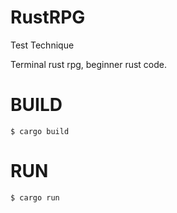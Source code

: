 # RustRPG
Test Technique

Terminal  rust rpg, beginner rust code.

# BUILD
``` $ cargo build ```

# RUN
``` $ cargo run ```
